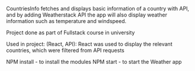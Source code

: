 CountriesInfo fetches and displays basic information of a country with API, and by adding Weatherstack API the app will also display weather information such as temperature and windspeed.


Project done as part of Fullstack course in university

Used in project:
(React, API): React was used to display the relevant countries, which were filtered from API requests

NPM install - to install the modules
NPM start - to start the Weather app


